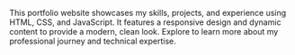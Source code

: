 This portfolio website showcases my skills, projects, and experience using HTML, CSS, and JavaScript. It features a responsive design and dynamic content to provide a modern, clean look. Explore to learn more about my professional journey and technical expertise.
